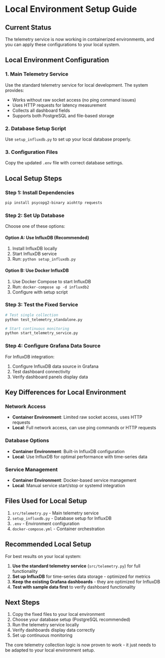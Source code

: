 # Local Environment Setup Guide

## Current Status
The telemetry service is now working in containerized environments, and you can apply these configurations to your local system.

## Local Environment Configuration

### 1. Main Telemetry Service
Use the standard telemetry service for local development. The system provides:
- Works without raw socket access (no ping command issues)
- Uses HTTP requests for latency measurement
- Collects all dashboard fields
- Supports both PostgreSQL and file-based storage

### 2. Database Setup Script
Use `setup_influxdb.py` to set up your local database properly.

### 3. Configuration Files
Copy the updated `.env` file with correct database settings.

## Local Setup Steps

### Step 1: Install Dependencies
```bash
pip install psycopg2-binary aiohttp requests
```

### Step 2: Set Up Database
Choose one of these options:

#### Option A: Use InfluxDB (Recommended)
1. Install InfluxDB locally
2. Start InfluxDB service
3. Run: `python setup_influxdb.py`

#### Option B: Use Docker InfluxDB
1. Use Docker Compose to start InfluxDB
2. Run: `docker-compose up -d influxdb2`
3. Configure with setup script

### Step 3: Test the Fixed Service
```bash
# Test single collection
python test_telemetry_standalone.py

# Start continuous monitoring
python start_telemetry_service.py
```

### Step 4: Configure Grafana Data Source
For InfluxDB integration:
1. Configure InfluxDB data source in Grafana
2. Test dashboard connectivity
3. Verify dashboard panels display data

## Key Differences for Local Environment

### Network Access
- **Container Environment**: Limited raw socket access, uses HTTP requests
- **Local**: Full network access, can use ping commands or HTTP requests

### Database Options
- **Container Environment**: Built-in InfluxDB configuration
- **Local**: Use InfluxDB for optimal performance with time-series data

### Service Management
- **Container Environment**: Docker-based service management
- **Local**: Manual service start/stop or systemd integration

## Files Used for Local Setup

1. `src/telemetry.py` - Main telemetry service
2. `setup_influxdb.py` - Database setup for InfluxDB
3. `.env` - Environment configuration
4. `docker-compose.yml` - Container orchestration

## Recommended Local Setup

For best results on your local system:

1. **Use the standard telemetry service** (`src/telemetry.py`) for full functionality
2. **Set up InfluxDB** for time-series data storage - optimized for metrics
3. **Keep the existing Grafana dashboards** - they are optimized for InfluxDB
4. **Test with sample data first** to verify dashboard functionality

## Next Steps

1. Copy the fixed files to your local environment
2. Choose your database setup (PostgreSQL recommended)
3. Run the telemetry service locally
4. Verify dashboards display data correctly
5. Set up continuous monitoring

The core telemetry collection logic is now proven to work - it just needs to be adapted to your local environment setup.